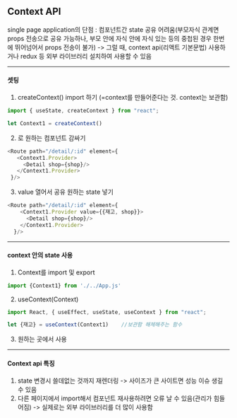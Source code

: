 ## Context API

single page application의 단점 : 컴포넌트간 state 공유 어려움(부모자식 관계면 props 전송으로 공유 가능하나, 부모 안에 자식 안에 자식 있는 등의 중첩된 경우 한번에 뛰어넘어서 props 전송이 불가)
  -> 그럴 때, context api(리액트 기본문법) 사용하거나 redux 등 외부 라이브러리 설치하여 사용할 수 있음

------------------------

<h4>셋팅</h4>

1. createContext() import 하기 (=context를 만들어준다는 것. context는 보관함)

 ```javaScript
import { useState, createContext } from "react";

let Context1 = createContext()
 ```

2. <Context>로 원하는 컴포넌트 감싸기

 ```javaScript
<Route path="/detail/:id" element={
    <Context1.Provider>
      <Detail shop={shop}/>
    </Context1.Provider>
  }/>
```

3. value 열어서 공유 원하는 state 넣기

```javaScript
<Route path="/detail/:id" element={
    <Context1.Provider value={{재고, shop}}>
      <Detail shop={shop}/>
    </Context1.Provider>
  }/>
```

---------------------

<h4>context 안의 state 사용</h4>

1. Context를 import 및 export

```javaScript
import {Context1} from './../App.js'
```

2. useContext(Context)

```javaScript
import React, { useEffect, useState, useContext } from "react";

let {재고} = useContext(Context1)    //보관함 해체해주는 함수
```

3. 원하는 곳에서 사용

------------------------

<h4>Context api 특징</h4>

1. state 변경시 쓸데없는 것까지 재렌더링 -> 사이즈가 큰 사이트면 성능 이슈 생길 수 있음
2. 다른 페이지에서 import해서 컴포넌트 재사용하려면 오류 날 수 있음(관리가 힘들어짐) -> 실제로는 외부 라이브러리를 더 많이 사용함
